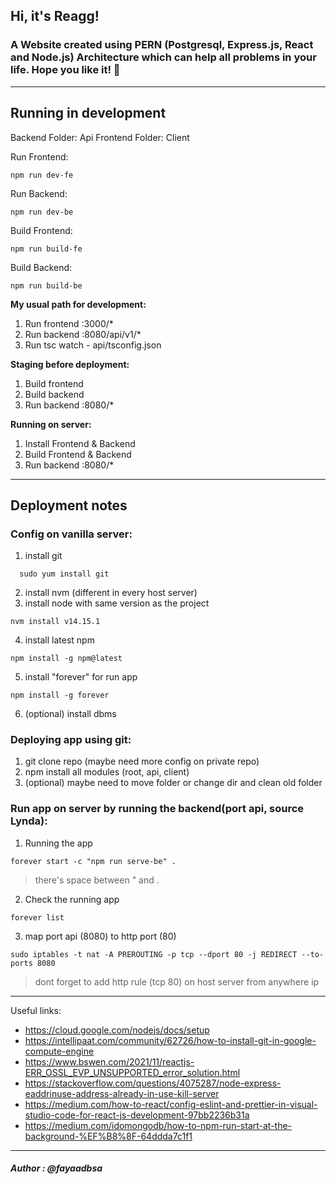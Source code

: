 ## Hi, it's <b>Reagg!</b>

### A Website created using PERN (Postgresql, Express.js, React and Node.js) Architecture which can help all problems in your life. Hope you like it! 🤙


---
## Running in development

Backend Folder: Api
Frontend Folder: Client

Run Frontend: 
```
npm run dev-fe
```

Run Backend: 
```
npm run dev-be
```

Build Frontend: 
```
npm run build-fe
```

Build Backend: 
```
npm run build-be
```

<B>My usual path for development:</B>
1. Run frontend :3000/*
2. Run backend :8080/api/v1/*
3. Run tsc watch - api/tsconfig.json

<B>Staging before deployment:</B>
1. Build frontend
2. Build backend
3. Run backend :8080/*

<B>Running on server:</B>
1. Install Frontend & Backend
2. Build Frontend & Backend
3. Run backend :8080/*


---

## Deployment notes

### Config on vanilla server:
1. install git 
  ```
    sudo yum install git
  ```
2. install nvm (different in every host server)
3. install node with same version as the project 
  ```
  nvm install v14.15.1
  ```
4. install latest npm
  ```
  npm install -g npm@latest
  ```
5. install "forever" for run app
  ```
  npm install -g forever 
  ```
6. (optional) install dbms
### Deploying app using git:
1. git clone repo (maybe need more config on private repo)
2. npm install all modules (root, api, client)
3. (optional) maybe need to move folder or change dir and clean old folder
### Run app on server by running the backend(port api, source Lynda):
1. Running the app
  ```
  forever start -c "npm run serve-be" . 
  ```
  > there's space between " and .
2. Check the running app
  ```
  forever list
  ```
3. map port api (8080) to http port (80)
  ```
  sudo iptables -t nat -A PREROUTING -p tcp --dport 80 -j REDIRECT --to-ports 8080
  ```
  > dont forget to add http rule (tcp 80) on host server from anywhere ip

---
Useful links:
- https://cloud.google.com/nodejs/docs/setup
- https://intellipaat.com/community/62726/how-to-install-git-in-google-compute-engine
- https://www.bswen.com/2021/11/reactjs-ERR_OSSL_EVP_UNSUPPORTED_error_solution.html
- https://stackoverflow.com/questions/4075287/node-express-eaddrinuse-address-already-in-use-kill-server
- https://medium.com/how-to-react/config-eslint-and-prettier-in-visual-studio-code-for-react-js-development-97bb2236b31a
- https://medium.com/idomongodb/how-to-npm-run-start-at-the-background-%EF%B8%8F-64ddda7c1f1

---

##### Author : @fayaadbsa
